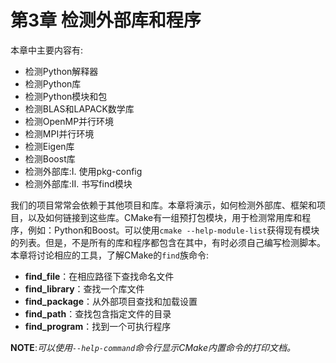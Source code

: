 # 第3章 检测外部库和程序

本章中主要内容有:

* 检测Python解释器
* 检测Python库
* 检测Python模块和包
* 检测BLAS和LAPACK数学库
* 检测OpenMP并行环境
* 检测MPI并行环境
* 检测Eigen库
* 检测Boost库
* 检测外部库:Ⅰ. 使用pkg-config
* 检测外部库:Ⅱ. 书写find模块

我们的项目常常会依赖于其他项目和库。本章将演示，如何检测外部库、框架和项目，以及如何链接到这些库。CMake有一组预打包模块，用于检测常用库和程序，例如：Python和Boost。可以使用`cmake --help-module-list`获得现有模块的列表。但是，不是所有的库和程序都包含在其中，有时必须自己编写检测脚本。本章将讨论相应的工具，了解CMake的`find`族命令:

* **find_file**：在相应路径下查找命名文件
* **find_library**：查找一个库文件
* **find_package**：从外部项目查找和加载设置
* **find_path**：查找包含指定文件的目录
* **find_program**：找到一个可执行程序

**NOTE**:*可以使用`--help-command`命令行显示CMake内置命令的打印文档。*

